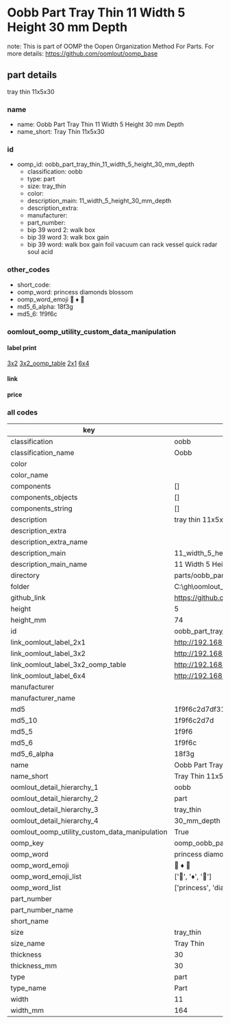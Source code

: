 # Oobb Part Tray Thin 11 Width 5 Height 30 mm Depth  

note: This is part of OOMP the Oopen Organization Method For Parts. For more details: https://github.com/oomlout/oomp_base

##  part details
  



tray thin 11x5x30



### name
* name: Oobb Part Tray Thin 11 Width 5 Height 30 mm Depth
* name_short: Tray Thin 11x5x30 
### id
* oomp_id: oobb_part_tray_thin_11_width_5_height_30_mm_depth
  * classification: oobb
  * type: part
  * size: tray_thin
  * color: 
  * description_main: 11_width_5_height_30_mm_depth
  * description_extra: 
  * manufacturer: 
  * part_number: 
  * bip 39 word 2: walk box
  * bip 39 word 3: walk box gain
  * bip 39 word: walk box gain foil vacuum can rack vessel quick radar soul acid

### other_codes
* short_code: 
* oomp_word: princess diamonds blossom
* oomp_word_emoji :princess: :diamonds: :blossom:
* md5_6_alpha: 18f3g
* md5_6: 1f9f6c






### oomlout_oomp_utility_custom_data_manipulation
#### label print
[3x2](http://192.168.1.245:1112/?label=oomp%2018f3g)
[3x2_oomp_table](http://192.168.1.108:1112/?label=oomp%2018f3g)
[2x1](http://192.168.1.242:1112/?label=oomp%2018f3g)
[6x4](http://192.168.1.55:1112/?label=oomp%2018f3g)    

#### link

                              

#### price







### all codes 
| key | value |  
| --- | --- |  
| classification | oobb |  
| classification_name | Oobb |  
| color |  |  
| color_name |  |  
| components | [] |  
| components_objects | [] |  
| components_string | [] |  
| description | tray thin 11x5x30 |  
| description_extra |  |  
| description_extra_name |  |  
| description_main | 11_width_5_height_30_mm_depth |  
| description_main_name | 11 Width 5 Height 30 mm Depth |  
| directory | parts/oobb_part_tray_thin_11_width_5_height_30_mm_depth |  
| folder | C:\gh\oomlout_oobb_version_4_generated_parts\parts\oobb_part_tray_thin_11_width_5_height_30_mm_depth |  
| github_link | https://github.com/oomlout/oomlout_oomp_part_src/tree/main/parts/oobb_part_tray_thin_11_width_5_height_30_mm_depth |  
| height | 5 |  
| height_mm | 74 |  
| id | oobb_part_tray_thin_11_width_5_height_30_mm_depth |  
| link_oomlout_label_2x1 | http://192.168.1.242:1112/?label=oomp%2018f3g |  
| link_oomlout_label_3x2 | http://192.168.1.245:1112/?label=oomp%2018f3g |  
| link_oomlout_label_3x2_oomp_table | http://192.168.1.108:1112/?label=oomp%2018f3g |  
| link_oomlout_label_6x4 | http://192.168.1.55:1112/?label=oomp%2018f3g |  
| manufacturer |  |  
| manufacturer_name |  |  
| md5 | 1f9f6c2d7df3161083f845a6bd86a7b4 |  
| md5_10 | 1f9f6c2d7d |  
| md5_5 | 1f9f6 |  
| md5_6 | 1f9f6c |  
| md5_6_alpha | 18f3g |  
| name | Oobb Part Tray Thin 11 Width 5 Height 30 mm Depth |  
| name_short | Tray Thin 11x5x30  |  
| oomlout_detail_hierarchy_1 | oobb |  
| oomlout_detail_hierarchy_2 | part |  
| oomlout_detail_hierarchy_3 | tray_thin |  
| oomlout_detail_hierarchy_4 | 30_mm_depth |  
| oomlout_oomp_utility_custom_data_manipulation | True |  
| oomp_key | oomp_oobb_part_tray_thin_11_width_5_height_30_mm_depth |  
| oomp_word | princess diamonds blossom |  
| oomp_word_emoji | :princess: :diamonds: :blossom: |  
| oomp_word_emoji_list | [':princess:', ':diamonds:', ':blossom:'] |  
| oomp_word_list | ['princess', 'diamonds', 'blossom'] |  
| part_number |  |  
| part_number_name |  |  
| short_name |  |  
| size | tray_thin |  
| size_name | Tray Thin |  
| thickness | 30 |  
| thickness_mm | 30 |  
| type | part |  
| type_name | Part |  
| width | 11 |  
| width_mm | 164 |  
